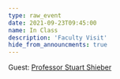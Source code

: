 ```yaml
---
type: raw_event
date: 2021-09-23T09:45:00
name: In Class
description: 'Faculty Visit'
hide_from_announcments: true
---
```


Guest: [Professor Stuart Shieber](http://www.eecs.harvard.edu/shieber/)
